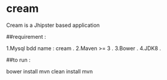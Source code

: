 # cream
Cream is a Jhipster based application 

##requirement : 

1.Mysql bdd name : cream .
2.Maven >= 3 .
3.Bower .
4.JDK8 .

##to run : 

bower install 
mvn clean install
mvn 
